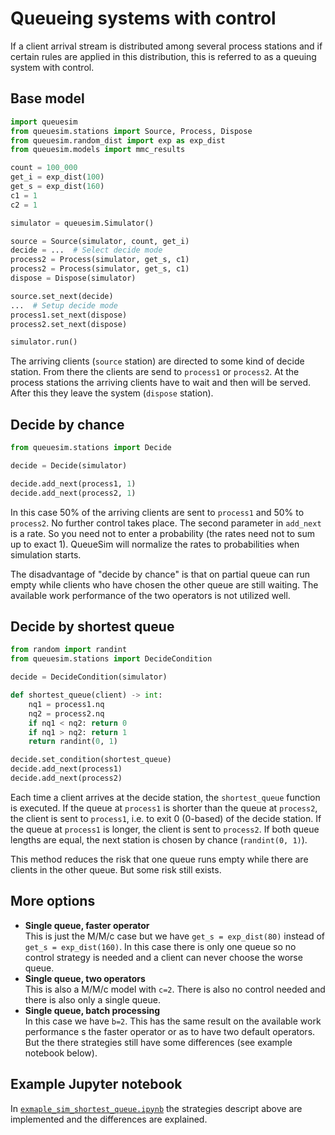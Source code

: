 # Queueing systems with control

If a client arrival stream is distributed among several process stations and if certain rules are applied in this distribution, this is referred to as a queuing system with control.


## Base model

```python
import queuesim
from queuesim.stations import Source, Process, Dispose
from queuesim.random_dist import exp as exp_dist
from queuesim.models import mmc_results

count = 100_000
get_i = exp_dist(100)
get_s = exp_dist(160)
c1 = 1
c2 = 1

simulator = queuesim.Simulator()

source = Source(simulator, count, get_i)
decide = ...  # Select decide mode
process2 = Process(simulator, get_s, c1)
process2 = Process(simulator, get_s, c1)
dispose = Dispose(simulator)

source.set_next(decide)
...  # Setup decide mode
process1.set_next(dispose)
process2.set_next(dispose)

simulator.run()
```

The arriving clients (`source` station) are directed to some kind of decide station. From there the clients are send to `process1` or `process2`. At the process stations the arriving clients have to wait and then will be served. After this they leave the system (`dispose` station).


## Decide by chance

```python
from queuesim.stations import Decide

decide = Decide(simulator)

decide.add_next(process1, 1)
decide.add_next(process2, 1)
```

In this case 50% of the arriving clients are sent to `process1` and 50% to `process2`. No further control takes place. The second parameter in `add_next` is a rate. So you need not to enter a probability (the rates need not to sum up to exact 1). QueueSim will normalize the rates to probabilities when simulation starts.

The disadvantage of "decide by chance" is that on partial queue can run empty while clients who have chosen the other queue are still waiting. The available work performance of the two operators is not utilized well.

## Decide by shortest queue

```python
from random import randint
from queuesim.stations import DecideCondition

decide = DecideCondition(simulator)

def shortest_queue(client) -> int:
    nq1 = process1.nq
    nq2 = process2.nq
    if nq1 < nq2: return 0
    if nq1 > nq2: return 1
    return randint(0, 1)

decide.set_condition(shortest_queue)
decide.add_next(process1)
decide.add_next(process2)
```

Each time a client arrives at the decide station, the `shortest_queue` function is executed. If the queue at `process1` is shorter than the queue at `process2`, the client is sent to `process1`, i.e. to exit 0 (0-based) of the decide station. If the queue at `process1` is longer, the client is sent to `process2`. If both queue lengths are equal, the next station is chosen by chance (`randint(0, 1)`).

This method reduces the risk that one queue runs empty while there are clients in the other queue. But some risk still exists.

## More options

* **Single queue, faster operator**<br>This is just the M/M/c case but we have `get_s = exp_dist(80)` instead of `get_s = exp_dist(160)`. In this case there is only one queue so no control strategy is needed and a client can never choose the worse queue.
* **Single queue, two operators**<br>This is also a M/M/c model with `c=2`. There is also no control needed and there is also only a single queue.
* **Single queue, batch processing**<br>In this case we have `b=2`. This has the same result on the available work performance s the faster operator or as to have two default operators. But the there strategies still have some differences (see example notebook below).


## Example Jupyter notebook

In [`exmaple_sim_shortest_queue.ipynb`](exmaple_sim_shortest_queue.ipynb) the strategies descript above are implemented and the differences are explained.
